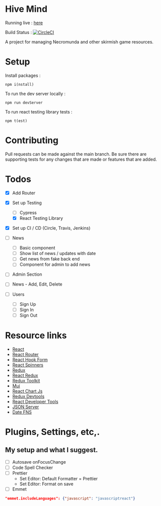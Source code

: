 # Hive Mind

Running live : [here](https://hivemind-ley1.onrender.com/)

Build Status : [![CircleCI](https://dl.circleci.com/status-badge/img/gh/aneylon/HiveMind/tree/main.svg?style=svg)](https://dl.circleci.com/status-badge/redirect/gh/aneylon/HiveMind/tree/main)

A project for managing Necromunda and other skirmish game resources.

# Setup

Install packages :

```
npm i(nstall)
```

To run the dev server locally :

```
npm run devServer
```

To run react testing library tests :

```
npm t(est)
```

# Contributing

Pull requests can be made against the main branch.
Be sure there are supporting tests for any changes that are made or features that are added.

# Todos

- [x] Add Router
- [x] Set up Testing
  - [ ] Cypress
  - [x] React Testing Library
- [x] Set up CI / CD (Circle, Travis, Jenkins)

- [ ] News

  - [ ] Basic component
  - [ ] Show list of news / updates with date
  - [ ] Get news from fake back end
  - [ ] Component for admin to add news

- [ ] Admin Section
- [ ] News - Add, Edit, Delete

- [ ] Users
  - [ ] Sign Up
  - [ ] Sign In
  - [ ] Sign Out

# Resource links

- [React](https://reactjs.org/)
- [React Router](https://reactrouter.com)
- [React Hook Form](https://react-hook-form.com/)
- [React Spinners](https://www.davidhu.io/react-spinners/)
- [Redux](https://redux.js.org/)
- [React Redux](https://react-redux.js.org/)
- [Redux Toolkit](https://redux-toolkit.js.org/)
- [Mui](https://mui.com/)
- [React Chart Js](https://github.com/reactchartjs/react-chartjs-2)
- [Redux Devtools](https://github.com/reduxjs/redux-devtools)
- [React Developer Tools](https://chrome.google.com/webstore/detail/react-developer-tools/fmkadmapgofadopljbjfkapdkoienihi?hl=en)
- [JSON Server](https://github.com/typicode/json-server)
- [Date FNS](https://date-fns.org)

# Plugins, Settings, etc,.

## My setup and what I suggest.

- [ ] Autosave onFocusChange
- [ ] Code Spell Checker
- [ ] Prettier
  - Set Editor: Default Formatter = Prettier
  - Set Editor: Format on save
- [ ] Emmet

```json
"emmet.includeLanguages": {"javascript": "javascriptreact"}
```
